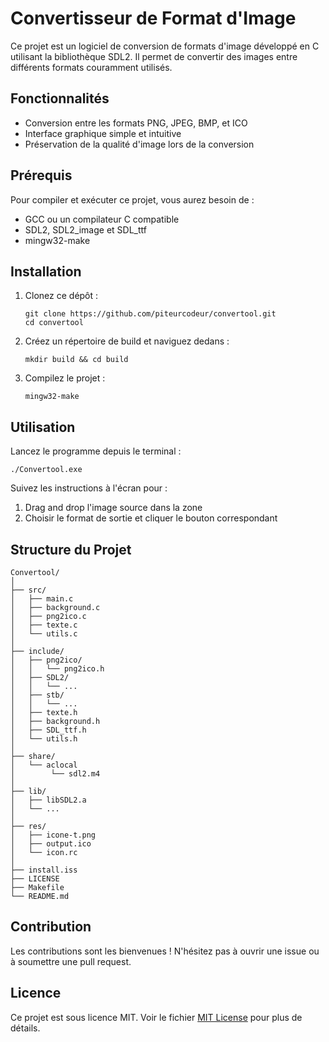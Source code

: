 # Convertisseur de Format d'Image

Ce projet est un logiciel de conversion de formats d'image développé en C utilisant la bibliothèque SDL2. Il permet de convertir des images entre différents formats couramment utilisés.

## Fonctionnalités

- Conversion entre les formats PNG, JPEG, BMP, et ICO
- Interface graphique simple et intuitive
- Préservation de la qualité d'image lors de la conversion

## Prérequis

Pour compiler et exécuter ce projet, vous aurez besoin de :

- GCC ou un compilateur C compatible
- SDL2, SDL2_image et SDL_ttf
- mingw32-make

## Installation

1. Clonez ce dépôt :
   ```
   git clone https://github.com/piteurcodeur/convertool.git
   cd convertool
   ```

2. Créez un répertoire de build et naviguez dedans :
   ```
   mkdir build && cd build
   ```

3. Compilez le projet :
   ```
   mingw32-make
   ```

## Utilisation

Lancez le programme depuis le terminal :

```
./Convertool.exe
```

Suivez les instructions à l'écran pour :
1. Drag and drop l'image source dans la zone
2. Choisir le format de sortie et cliquer le bouton correspondant

## Structure du Projet

```
Convertool/
│
├── src/
│   ├── main.c
│   ├── background.c
│   ├── png2ico.c
│   ├── texte.c
│   └── utils.c
│
├── include/
│   ├── png2ico/
│   │   └── png2ico.h
│   ├── SDL2/
│   │   └── ...
│   ├── stb/
│   │   └── ...
│   ├── texte.h
│   ├── background.h
│   ├── SDL_ttf.h
│   └── utils.h
│
├── share/
│   └── aclocal
│        └── sdl2.m4
│
├── lib/
│   ├── libSDL2.a
│   └── ...
│
├── res/
│   ├── icone-t.png
│   ├── output.ico
│   └── icon.rc
│
├── install.iss
├── LICENSE
├── Makefile
└── README.md
```

## Contribution

Les contributions sont les bienvenues ! N'hésitez pas à ouvrir une issue ou à soumettre une pull request.

## Licence

Ce projet est sous licence MIT. Voir le fichier [MIT License](https://github.com/piteurcodeur/convertool/blob/main/LICENSE) pour plus de détails.
